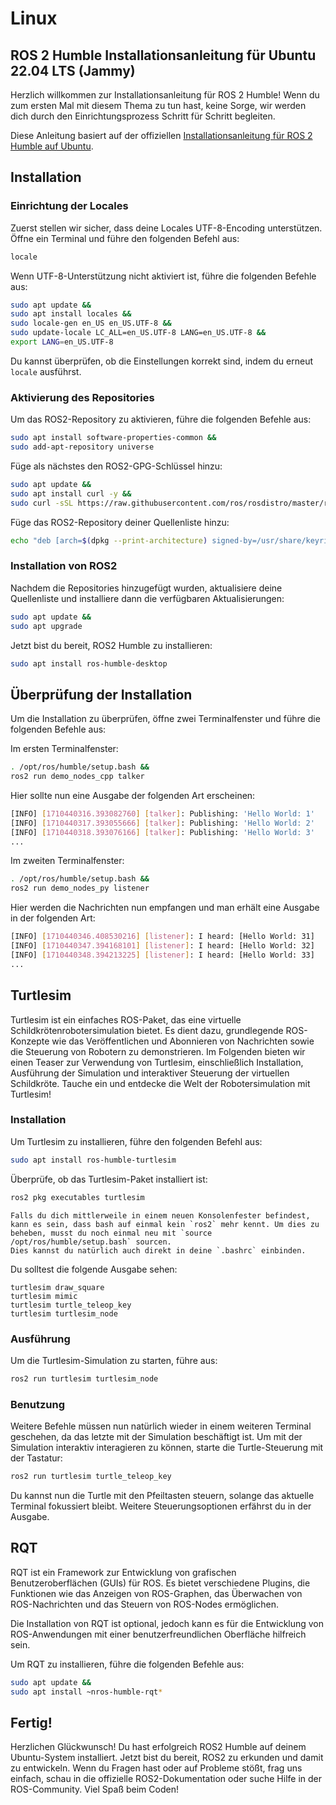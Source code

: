 # Linux

## ROS 2 Humble Installationsanleitung für Ubuntu 22.04 LTS (Jammy)

Herzlich willkommen zur Installationsanleitung für ROS 2 Humble! Wenn du zum ersten Mal mit diesem Thema zu tun hast, keine Sorge, wir werden dich durch den Einrichtungsprozess Schritt für Schritt begleiten.

Diese Anleitung basiert auf der offiziellen [Installationsanleitung für ROS 2 Humble auf Ubuntu](https://docs.ros.org/en/humble/Installation/Ubuntu-Install-Debians.html).

## Installation

### Einrichtung der Locales

Zuerst stellen wir sicher, dass deine Locales UTF-8-Encoding unterstützen. Öffne ein Terminal und führe den folgenden Befehl aus:

```bash
locale
```

Wenn UTF-8-Unterstützung nicht aktiviert ist, führe die folgenden Befehle aus:

```bash
sudo apt update &&
sudo apt install locales &&
sudo locale-gen en_US en_US.UTF-8 &&
sudo update-locale LC_ALL=en_US.UTF-8 LANG=en_US.UTF-8 &&
export LANG=en_US.UTF-8
```

Du kannst überprüfen, ob die Einstellungen korrekt sind, indem du erneut `locale` ausführst.

### Aktivierung des Repositories

Um das ROS2-Repository zu aktivieren, führe die folgenden Befehle aus:

```bash
sudo apt install software-properties-common &&
sudo add-apt-repository universe
```

Füge als nächstes den ROS2-GPG-Schlüssel hinzu:

```bash
sudo apt update &&
sudo apt install curl -y &&
sudo curl -sSL https://raw.githubusercontent.com/ros/rosdistro/master/ros.key -o /usr/share/keyrings/ros-archive-keyring.gpg
```

Füge das ROS2-Repository deiner Quellenliste hinzu:

```bash
echo "deb [arch=$(dpkg --print-architecture) signed-by=/usr/share/keyrings/ros-archive-keyring.gpg] http://packages.ros.org/ros2/ubuntu $(. /etc/os-release && echo $UBUNTU_CODENAME) main" | sudo tee /etc/apt/sources.list.d/ros2.list > /dev/null
```

### Installation von ROS2

Nachdem die Repositories hinzugefügt wurden, aktualisiere deine Quellenliste und installiere dann die verfügbaren Aktualisierungen:

```bash
sudo apt update &&
sudo apt upgrade
```

Jetzt bist du bereit, ROS2 Humble zu installieren:

```bash
sudo apt install ros-humble-desktop
```

## Überprüfung der Installation

Um die Installation zu überprüfen, öffne zwei Terminalfenster und führe die folgenden Befehle aus:

Im ersten Terminalfenster:

```bash
. /opt/ros/humble/setup.bash &&
ros2 run demo_nodes_cpp talker
```

Hier sollte nun eine Ausgabe der folgenden Art erscheinen:
```bash
[INFO] [1710440316.393082760] [talker]: Publishing: 'Hello World: 1'
[INFO] [1710440317.393055666] [talker]: Publishing: 'Hello World: 2'
[INFO] [1710440318.393076166] [talker]: Publishing: 'Hello World: 3'
...
```

Im zweiten Terminalfenster:

```bash
. /opt/ros/humble/setup.bash &&
ros2 run demo_nodes_py listener
```

Hier werden die Nachrichten nun empfangen und man erhält eine Ausgabe in der folgenden Art:
```bash
[INFO] [1710440346.408530216] [listener]: I heard: [Hello World: 31]
[INFO] [1710440347.394168101] [listener]: I heard: [Hello World: 32]
[INFO] [1710440348.394213225] [listener]: I heard: [Hello World: 33]
...
```

## Turtlesim

Turtlesim ist ein einfaches ROS-Paket, das eine virtuelle Schildkrötenrobotersimulation bietet. Es dient dazu, grundlegende ROS-Konzepte wie das Veröffentlichen und Abonnieren von Nachrichten sowie die Steuerung von Robotern zu demonstrieren. Im Folgenden bieten wir einen Teaser zur Verwendung von Turtlesim, einschließlich Installation, Ausführung der Simulation und interaktiver Steuerung der virtuellen Schildkröte. Tauche ein und entdecke die Welt der Robotersimulation mit Turtlesim!

### Installation

Um Turtlesim zu installieren, führe den folgenden Befehl aus:

```bash
sudo apt install ros-humble-turtlesim
```

Überprüfe, ob das Turtlesim-Paket installiert ist:

```bash
ros2 pkg executables turtlesim
```

```{note}
Falls du dich mittlerweile in einem neuen Konsolenfester befindest, kann es sein, dass bash auf einmal kein `ros2` mehr kennt. Um dies zu beheben, musst du noch einmal neu mit `source /opt/ros/humble/setup.bash` sourcen.
Dies kannst du natürlich auch direkt in deine `.bashrc` einbinden.
```

Du solltest die folgende Ausgabe sehen:

```
turtlesim draw_square
turtlesim mimic
turtlesim turtle_teleop_key
turtlesim turtlesim_node
```

### Ausführung

Um die Turtlesim-Simulation zu starten, führe aus:

```bash
ros2 run turtlesim turtlesim_node
```

### Benutzung

Weitere Befehle müssen nun natürlich wieder in einem weiteren Terminal geschehen, da das letzte mit der Simulation beschäftigt ist. Um mit der Simulation interaktiv interagieren zu können, starte die Turtle-Steuerung mit der Tastatur:

```bash
ros2 run turtlesim turtle_teleop_key
```

Du kannst nun die Turtle mit den Pfeiltasten steuern, solange das aktuelle Terminal fokussiert bleibt. Weitere Steuerungsoptionen erfährst du in der Ausgabe.

## RQT

RQT ist ein Framework zur Entwicklung von grafischen Benutzeroberflächen (GUIs) für ROS. Es bietet verschiedene Plugins, die Funktionen wie das Anzeigen von ROS-Graphen, das Überwachen von ROS-Nachrichten und das Steuern von ROS-Nodes ermöglichen.

Die Installation von RQT ist optional, jedoch kann es für die Entwicklung von ROS-Anwendungen mit einer benutzerfreundlichen Oberfläche hilfreich sein.

Um RQT zu installieren, führe die folgenden Befehle aus:

```bash
sudo apt update &&
sudo apt install ~nros-humble-rqt*
```

## Fertig!

Herzlichen Glückwunsch! Du hast erfolgreich ROS2 Humble auf deinem Ubuntu-System installiert. Jetzt bist du bereit, ROS2 zu erkunden und damit zu entwickeln. Wenn du Fragen hast oder auf Probleme stößt, frag uns einfach, schau in die offizielle ROS2-Dokumentation oder suche Hilfe in der ROS-Community. Viel Spaß beim Coden!